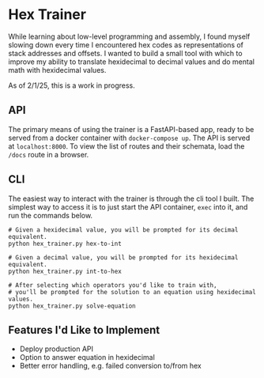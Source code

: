 # Hex Trainer
While learning about low-level programming and assembly, I found myself slowing down every time I encountered hex codes as representations of stack addresses and offsets. I wanted to build a small tool with which to improve my ability to translate hexidecimal to decimal values and do mental math with hexidecimal values.

As of 2/1/25, this is a work in progress.

## API
The primary means of using the trainer is a FastAPI-based app, ready to be served from a docker container with `docker-compose up`.
The API is served at `localhost:8000`. To view the list of routes and their schemata, load the `/docs` route in a browser.

## CLI
The easiest way to interact with the trainer is through the cli tool I built. 
The simplest way to access it is to just start the API container, `exec` into it, 
and run the commands below.

```
# Given a hexidecimal value, you will be prompted for its decimal equivalent.
python hex_trainer.py hex-to-int

# Given a decimal value, you will be prompted for its hexidecimal equivalent.
python hex_trainer.py int-to-hex

# After selecting which operators you'd like to train with,
# you'll be prompted for the solution to an equation using hexidecimal values.
python hex_trainer.py solve-equation
```

## Features I'd Like to Implement
- Deploy production API
- Option to answer equation in hexidecimal
- Better error handling, e.g. failed conversion to/from hex
